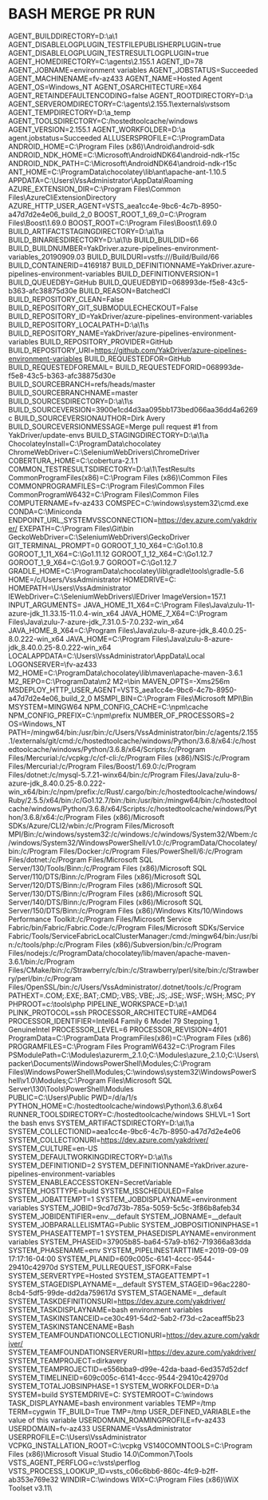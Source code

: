 # BASH MERGE PR RUN

AGENT_BUILDDIRECTORY=D:\a\1
AGENT_DISABLELOGPLUGIN_TESTFILEPUBLISHERPLUGIN=true
AGENT_DISABLELOGPLUGIN_TESTRESULTLOGPLUGIN=true
AGENT_HOMEDIRECTORY=C:\agents\2.155.1
AGENT_ID=78
AGENT_JOBNAME=environment variables
AGENT_JOBSTATUS=Succeeded
AGENT_MACHINENAME=fv-az433
AGENT_NAME=Hosted Agent
AGENT_OS=Windows_NT
AGENT_OSARCHITECTURE=X64
AGENT_RETAINDEFAULTENCODING=false
AGENT_ROOTDIRECTORY=D:\a
AGENT_SERVEROMDIRECTORY=C:\agents\2.155.1\externals\vstsom
AGENT_TEMPDIRECTORY=D:\a\_temp
AGENT_TOOLSDIRECTORY=C:/hostedtoolcache/windows
AGENT_VERSION=2.155.1
AGENT_WORKFOLDER=D:\a
agent.jobstatus=Succeeded
ALLUSERSPROFILE=C:\ProgramData
ANDROID_HOME=C:\Program Files (x86)\Android\android-sdk
ANDROID_NDK_HOME=C:\Microsoft\AndroidNDK64\android-ndk-r15c
ANDROID_NDK_PATH=C:\Microsoft\AndroidNDK64\android-ndk-r15c
ANT_HOME=C:\ProgramData\chocolatey\lib\ant\apache-ant-1.10.5
APPDATA=C:\Users\VssAdministrator\AppData\Roaming
AZURE_EXTENSION_DIR=C:\Program Files\Common Files\AzureCliExtensionDirectory
AZURE_HTTP_USER_AGENT=VSTS_aea1cc4e-9bc6-4c7b-8950-a47d7d2e4e06_build_2_0
BOOST_ROOT_1_69_0=C:\Program Files\Boost\1.69.0
BOOST_ROOT=C:\Program Files\Boost\1.69.0
BUILD_ARTIFACTSTAGINGDIRECTORY=D:\a\1\a
BUILD_BINARIESDIRECTORY=D:\a\1\b
BUILD_BUILDID=66
BUILD_BUILDNUMBER=YakDriver.azure-pipelines-environment-variables_20190909.03
BUILD_BUILDURI=vstfs:///Build/Build/66
BUILD_CONTAINERID=4169187
BUILD_DEFINITIONNAME=YakDriver.azure-pipelines-environment-variables
BUILD_DEFINITIONVERSION=1
BUILD_QUEUEDBY=GitHub
BUILD_QUEUEDBYID=068993de-f5e8-43c5-b363-afc38875d30e
BUILD_REASON=BatchedCI
BUILD_REPOSITORY_CLEAN=False
BUILD_REPOSITORY_GIT_SUBMODULECHECKOUT=False
BUILD_REPOSITORY_ID=YakDriver/azure-pipelines-environment-variables
BUILD_REPOSITORY_LOCALPATH=D:\a\1\s
BUILD_REPOSITORY_NAME=YakDriver/azure-pipelines-environment-variables
BUILD_REPOSITORY_PROVIDER=GitHub
BUILD_REPOSITORY_URI=https://github.com/YakDriver/azure-pipelines-environment-variables
BUILD_REQUESTEDFOR=GitHub
BUILD_REQUESTEDFOREMAIL=
BUILD_REQUESTEDFORID=068993de-f5e8-43c5-b363-afc38875d30e
BUILD_SOURCEBRANCH=refs/heads/master
BUILD_SOURCEBRANCHNAME=master
BUILD_SOURCESDIRECTORY=D:\a\1\s
BUILD_SOURCEVERSION=3900e1cd4d3aa095bb173bed066aa36dd4a6269c
BUILD_SOURCEVERSIONAUTHOR=Dirk Avery
BUILD_SOURCEVERSIONMESSAGE=Merge pull request #1 from YakDriver/update-envs
BUILD_STAGINGDIRECTORY=D:\a\1\a
ChocolateyInstall=C:\ProgramData\chocolatey
ChromeWebDriver=C:\SeleniumWebDrivers\ChromeDriver
COBERTURA_HOME=C:\cobertura-2.1.1
COMMON_TESTRESULTSDIRECTORY=D:\a\1\TestResults
CommonProgramFiles(x86)=C:\Program Files (x86)\Common Files
COMMONPROGRAMFILES=C:\Program Files\Common Files
CommonProgramW6432=C:\Program Files\Common Files
COMPUTERNAME=fv-az433
COMSPEC=C:\windows\system32\cmd.exe
CONDA=C:\Miniconda
ENDPOINT_URL_SYSTEMVSSCONNECTION=https://dev.azure.com/yakdriver/
EXEPATH=C:\Program Files\Git\bin
GeckoWebDriver=C:\SeleniumWebDrivers\GeckoDriver
GIT_TERMINAL_PROMPT=0
GOROOT_1_10_X64=C:\Go1.10.8
GOROOT_1_11_X64=C:\Go1.11.12
GOROOT_1_12_X64=C:\Go1.12.7
GOROOT_1_9_X64=C:\Go1.9.7
GOROOT=C:\Go1.12.7
GRADLE_HOME=C:\ProgramData\chocolatey\lib\gradle\tools\gradle-5.6
HOME=/c/Users/VssAdministrator
HOMEDRIVE=C:
HOMEPATH=\Users\VssAdministrator
IEWebDriver=C:\SeleniumWebDrivers\IEDriver
ImageVersion=157.1
INPUT_ARGUMENTS=
JAVA_HOME_11_X64=C:\Program Files\Java\zulu-11-azure-jdk_11.33.15-11.0.4-win_x64
JAVA_HOME_7_X64=C:\Program Files\Java\zulu-7-azure-jdk_7.31.0.5-7.0.232-win_x64
JAVA_HOME_8_X64=C:\Program Files\Java\zulu-8-azure-jdk_8.40.0.25-8.0.222-win_x64
JAVA_HOME=C:\Program Files\Java\zulu-8-azure-jdk_8.40.0.25-8.0.222-win_x64
LOCALAPPDATA=C:\Users\VssAdministrator\AppData\Local
LOGONSERVER=\\fv-az433
M2_HOME=C:\ProgramData\chocolatey\lib\maven\apache-maven-3.6.1
M2_REPO=C:\ProgramData\m2
M2=\bin
MAVEN_OPTS=-Xms256m
MSDEPLOY_HTTP_USER_AGENT=VSTS_aea1cc4e-9bc6-4c7b-8950-a47d7d2e4e06_build_2_0
MSMPI_BIN=C:\Program Files\Microsoft MPI\Bin\
MSYSTEM=MINGW64
NPM_CONFIG_CACHE=C:\npm\cache
NPM_CONFIG_PREFIX=C:\npm\prefix
NUMBER_OF_PROCESSORS=2
OS=Windows_NT
PATH=/mingw64/bin:/usr/bin:/c/Users/VssAdministrator/bin:/c/agents/2.155.1/externals/git/cmd:/c/hostedtoolcache/windows/Python/3.6.8/x64:/c/hostedtoolcache/windows/Python/3.6.8/x64/Scripts:/c/Program Files/Mercurial:/c/vcpkg:/c/cf-cli:/c/Program Files (x86)/NSIS:/c/Program Files/Mercurial:/c/Program Files/Boost/1.69.0:/c/Program Files/dotnet:/c/mysql-5.7.21-winx64/bin:/c/Program Files/Java/zulu-8-azure-jdk_8.40.0.25-8.0.222-win_x64/bin:/c/npm/prefix:/c/Rust/.cargo/bin:/c/hostedtoolcache/windows/Ruby/2.5.5/x64/bin:/c/Go1.12.7/bin:/bin:/usr/bin:/mingw64/bin:/c/hostedtoolcache/windows/Python/3.6.8/x64/Scripts:/c/hostedtoolcache/windows/Python/3.6.8/x64:/c/Program Files (x86)/Microsoft SDKs/Azure/CLI2/wbin:/c/Program Files/Microsoft MPI/Bin:/c/windows/system32:/c/windows:/c/windows/System32/Wbem:/c/windows/System32/WindowsPowerShell/v1.0:/c/ProgramData/Chocolatey/bin:/c/Program Files/Docker:/c/Program Files/PowerShell/6:/c/Program Files/dotnet:/c/Program Files/Microsoft SQL Server/130/Tools/Binn:/c/Program Files (x86)/Microsoft SQL Server/110/DTS/Binn:/c/Program Files (x86)/Microsoft SQL Server/120/DTS/Binn:/c/Program Files (x86)/Microsoft SQL Server/130/DTS/Binn:/c/Program Files (x86)/Microsoft SQL Server/140/DTS/Binn:/c/Program Files (x86)/Microsoft SQL Server/150/DTS/Binn:/c/Program Files (x86)/Windows Kits/10/Windows Performance Toolkit:/c/Program Files/Microsoft Service Fabric/bin/Fabric/Fabric.Code:/c/Program Files/Microsoft SDKs/Service Fabric/Tools/ServiceFabricLocalClusterManager:/cmd:/mingw64/bin:/usr/bin:/c/tools/php:/c/Program Files (x86)/Subversion/bin:/c/Program Files/nodejs:/c/ProgramData/chocolatey/lib/maven/apache-maven-3.6.1/bin:/c/Program Files/CMake/bin:/c/Strawberry/c/bin:/c/Strawberry/perl/site/bin:/c/Strawberry/perl/bin:/c/Program Files/OpenSSL/bin:/c/Users/VssAdministrator/.dotnet/tools:/c/Program
PATHEXT=.COM;.EXE;.BAT;.CMD;.VBS;.VBE;.JS;.JSE;.WSF;.WSH;.MSC;.PY
PHPROOT=c:\tools\php
PIPELINE_WORKSPACE=D:\a\1
PLINK_PROTOCOL=ssh
PROCESSOR_ARCHITECTURE=AMD64
PROCESSOR_IDENTIFIER=Intel64 Family 6 Model 79 Stepping 1, GenuineIntel
PROCESSOR_LEVEL=6
PROCESSOR_REVISION=4f01
ProgramData=C:\ProgramData
ProgramFiles(x86)=C:\Program Files (x86)
PROGRAMFILES=C:\Program Files
ProgramW6432=C:\Program Files
PSModulePath=C:\Modules\azurerm_2.1.0;C:\Modules\azure_2.1.0;C:\Users\packer\Documents\WindowsPowerShell\Modules;C:\Program Files\WindowsPowerShell\Modules;C:\windows\system32\WindowsPowerShell\v1.0\Modules;C:\Program Files\Microsoft SQL Server\130\Tools\PowerShell\Modules\
PUBLIC=C:\Users\Public
PWD=/d/a/1/s
PYTHON_HOME=C:/hostedtoolcache/windows\Python\3.6.8\x64
RUNNER_TOOLSDIRECTORY=C:/hostedtoolcache/windows
SHLVL=1
Sort the bash envs
SYSTEM_ARTIFACTSDIRECTORY=D:\a\1\a
SYSTEM_COLLECTIONID=aea1cc4e-9bc6-4c7b-8950-a47d7d2e4e06
SYSTEM_COLLECTIONURI=https://dev.azure.com/yakdriver/
SYSTEM_CULTURE=en-US
SYSTEM_DEFAULTWORKINGDIRECTORY=D:\a\1\s
SYSTEM_DEFINITIONID=2
SYSTEM_DEFINITIONNAME=YakDriver.azure-pipelines-environment-variables
SYSTEM_ENABLEACCESSTOKEN=SecretVariable
SYSTEM_HOSTTYPE=build
SYSTEM_ISSCHEDULED=False
SYSTEM_JOBATTEMPT=1
SYSTEM_JOBDISPLAYNAME=environment variables
SYSTEM_JOBID=9cd7d73b-785a-5059-5c5c-3f86b8afeb34
SYSTEM_JOBIDENTIFIER=env.__default
SYSTEM_JOBNAME=__default
SYSTEM_JOBPARALLELISMTAG=Public
SYSTEM_JOBPOSITIONINPHASE=1
SYSTEM_PHASEATTEMPT=1
SYSTEM_PHASEDISPLAYNAME=environment variables
SYSTEM_PHASEID=37905b85-ba64-57a9-b162-719366a83dda
SYSTEM_PHASENAME=env
SYSTEM_PIPELINESTARTTIME=2019-09-09 17:17:16-04:00
SYSTEM_PLANID=609c005c-6141-4ccc-9544-29410c42970d
SYSTEM_PULLREQUEST_ISFORK=False
SYSTEM_SERVERTYPE=Hosted
SYSTEM_STAGEATTEMPT=1
SYSTEM_STAGEDISPLAYNAME=__default
SYSTEM_STAGEID=96ac2280-8cb4-5df5-99de-dd2da759617d
SYSTEM_STAGENAME=__default
SYSTEM_TASKDEFINITIONSURI=https://dev.azure.com/yakdriver/
SYSTEM_TASKDISPLAYNAME=bash environment variables
SYSTEM_TASKINSTANCEID=ce30c491-54d2-5ab2-f73d-c2aceaff5b23
SYSTEM_TASKINSTANCENAME=Bash
SYSTEM_TEAMFOUNDATIONCOLLECTIONURI=https://dev.azure.com/yakdriver/
SYSTEM_TEAMFOUNDATIONSERVERURI=https://dev.azure.com/yakdriver/
SYSTEM_TEAMPROJECT=dirkavery
SYSTEM_TEAMPROJECTID=e556bba9-d99e-42da-baad-6ed357d52dcf
SYSTEM_TIMELINEID=609c005c-6141-4ccc-9544-29410c42970d
SYSTEM_TOTALJOBSINPHASE=1
SYSTEM_WORKFOLDER=D:\a
SYSTEM=build
SYSTEMDRIVE=C:
SYSTEMROOT=C:\windows
TASK_DISPLAYNAME=bash environment variables
TEMP=/tmp
TERM=cygwin
TF_BUILD=True
TMP=/tmp
USER_DEFINED_VARIABLE=the value of this variable
USERDOMAIN_ROAMINGPROFILE=fv-az433
USERDOMAIN=fv-az433
USERNAME=VssAdministrator
USERPROFILE=C:\Users\VssAdministrator
VCPKG_INSTALLATION_ROOT=C:\vcpkg
VS140COMNTOOLS=C:\Program Files (x86)\Microsoft Visual Studio 14.0\Common7\Tools\
VSTS_AGENT_PERFLOG=c:\vsts\perflog
VSTS_PROCESS_LOOKUP_ID=vsts_c06c6bb6-860c-4fc9-b2ff-ab353e769e32
WINDIR=C:\windows
WIX=C:\Program Files (x86)\WiX Toolset v3.11\
